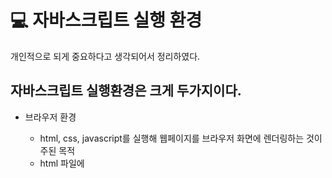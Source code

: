 # 💻 자바스크립트 실행 환경

 개인적으로 되게 중요하다고 생각되어서 정리하였다.
 
 ## 자바스크립트 실행환경은 크게 **두가지**이다.
   - 브라우저 환경
     - html, css, javascript를 실행해 웹페이지를 브라우저 화면에 렌더링하는 것이 주된 목적
     - html 파일에 <script>태그로 들어간 코드, 개발자 도구 console 창.

  - Node.js 환경
     - 브라우저 외부에서 javascript 실행 환경을 제공하는 것이 주된 목적.

   * **이 때 브라우저와 node.js는 용도가 다르다.** 
   * 두개다 자바스크립트 코어인 ECMAScript를 실행할 수 있지만<br/>브라우저와 node.js 에서 **ECMAScript 이외에 추가로 제공하는 기능은 호환되지 않는다!**
   * ex) 브라우저 - DOM API 제공, nodejs - DOM API 제공하지 않음.
   ![image](https://user-images.githubusercontent.com/53414542/161101544-02a1f2ad-baa4-480a-bbb6-4614f8316035.png)
